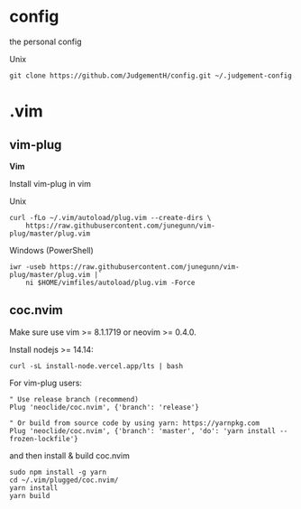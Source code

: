 # config
the personal config

Unix
```
git clone https://github.com/JudgementH/config.git ~/.judgement-config
```

# .vim

## vim-plug

**Vim**

Install vim-plug in vim

Unix
```
curl -fLo ~/.vim/autoload/plug.vim --create-dirs \
    https://raw.githubusercontent.com/junegunn/vim-plug/master/plug.vim
```

Windows (PowerShell)
```
iwr -useb https://raw.githubusercontent.com/junegunn/vim-plug/master/plug.vim |`
    ni $HOME/vimfiles/autoload/plug.vim -Force
```

## coc.nvim

Make sure use vim >= 8.1.1719 or neovim >= 0.4.0.

Install nodejs >= 14.14:

```
curl -sL install-node.vercel.app/lts | bash
```

For vim-plug users:

```
" Use release branch (recommend)
Plug 'neoclide/coc.nvim', {'branch': 'release'}

" Or build from source code by using yarn: https://yarnpkg.com
Plug 'neoclide/coc.nvim', {'branch': 'master', 'do': 'yarn install --frozen-lockfile'}
```

and then install \& build coc.nvim
```
sudo npm install -g yarn
cd ~/.vim/plugged/coc.nvim/	
yarn install
yarn build
```


